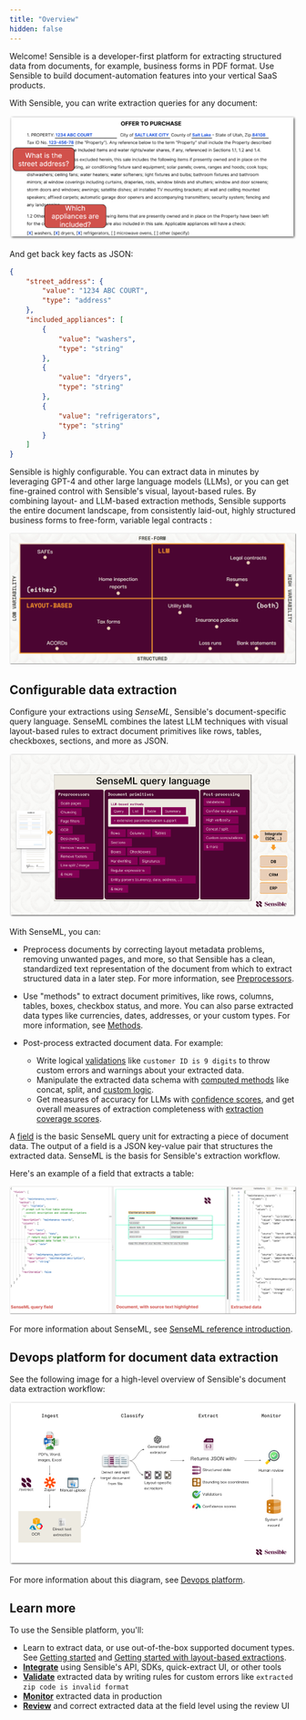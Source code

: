 ```yaml
---
title: "Overview"
hidden: false
---
```




Welcome! Sensible is a developer-first platform for extracting structured data from documents, for example, business forms in PDF format. Use Sensible to build document-automation features into your vertical SaaS products. 

With Sensible, you can write extraction queries for any document:

![Click to enlarge](https://raw.githubusercontent.com/sensible-hq/sensible-docs/main/readme-sync/assets/v0/images/final/intro_SDK_3.png)

And get back key facts as JSON:

```json
{
    "street_address": {
        "value": "1234 ABC COURT",
        "type": "address"
    },
    "included_appliances": [
        {
            "value": "washers",
            "type": "string"
        },
        {
            "value": "dryers",
            "type": "string"
        },
        {
            "value": "refrigerators",
            "type": "string"
        }
    ]
}
```

Sensible is highly configurable. You can extract data in minutes by leveraging GPT-4 and other large language models (LLMs), or you can get fine-grained control with Sensible's visual, layout-based rules. By combining layout- and LLM-based extraction methods, Sensible supports the entire document landscape, from consistently laid-out, highly structured business forms to free-form, variable legal contracts :

![Click to enlarge](https://raw.githubusercontent.com/sensible-hq/sensible-docs/main/readme-sync/assets/v0/images/final/document_landscape.png)

## Configurable data extraction

Configure your extractions using _SenseML_, Sensible's document-specific query language. SenseML combines the latest LLM techniques with visual layout-based rules to extract document primitives like rows, tables, checkboxes, sections, and more as JSON. 

![Click to enlarge](https://raw.githubusercontent.com/sensible-hq/sensible-docs/main/readme-sync/assets/v0/images/final/platform_senseml.png)



With SenseML, you can:

- Preprocess documents by correcting layout metadata problems, removing unwanted pages, and more, so that Sensible has a clean, standardized text representation of the document from which to extract structured data in a later step. For more information, see [Preprocessors](doc:preprocessors). 

- Use "methods" to extract document primitives, like rows, columns, tables, boxes, checkbox status, and more. You can also parse extracted data types like currencies, dates, addresses, or your custom types. For more information, see [Methods](doc:methods). 

- Post-process extracted document data. For example:
  - Write logical [validations](doc:validate-extractions)  like `customer ID is 9 digits` to throw custom errors and warnings about your extracted data. 
  - Manipulate the extracted data schema with [computed methods](doc:computed-field-methods)  like concat, split, and [custom logic](doc:custom-computation).
  - Get measures of accuracy for LLMs with [confidence scores](doc:confidence), and get overall measures of extraction completeness with [extraction coverage scores](doc:metrics#extraction-coverage). 

A [field](doc:field-query-object) is the basic SenseML query unit for extracting a piece of document data. The output of a field is a JSON key-value pair that structures the extracted data. SenseML is the basis for Sensible's extraction workflow.

Here's an example of a field that extracts a table:

![Click to enlarge](https://raw.githubusercontent.com/sensible-hq/sensible-docs/main/readme-sync/assets/v0/images/final/senseml_intro_1.png)

For more information about SenseML, see [SenseML reference introduction](doc:senseml-reference-introduction).

## Devops platform for document data extraction

See the following image for a high-level overview of Sensible's document data extraction workflow:

[![Click to enlarge](https://raw.githubusercontent.com/sensible-hq/sensible-docs/main/readme-sync/assets/v0/images/final/platform_devops.png)](doc:devops-platform)



For more information about this diagram, see [Devops platform](doc:devops-platform).

## Learn more

To use the Sensible platform, you'll:

- Learn  to extract data, or use out-of-the-box supported document types. See [Getting started](doc:draft-getting-started-ai) and [Getting started with layout-based extractions](doc:getting-started).
- [**Integrate**](doc:integrate) using Sensible's API, SDKs, quick-extract UI, or other tools
- [**Validate**](doc:validate-extractions) extracted data by writing rules for custom errors like `extracted zip code is invalid format` 
- [**Monitor**](doc:metrics) extracted data in production
- [**Review**](doc:human-review) and correct extracted data at the field level using the review UI











